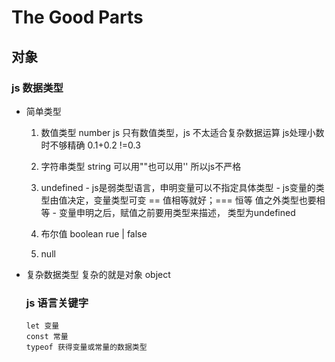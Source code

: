 
# The Good Parts

## 对象

### js 数据类型
   - 简单类型
       1. 数值类型 number  js 只有数值类型，js 不太适合复杂数据运算 
           js处理小数时不够精确
           0.1+0.2 !=0.3
 
       2. 字符串类型 string  可以用""也可以用'' 所以js不严格
       3. undefined
         - js是弱类型语言，申明变量可以不指定具体类型
         - js变量的类型由值决定，变量类型可变
           == 值相等就好；=== 恒等  值之外类型也要相等
         - 变量申明之后，赋值之前要用类型来描述， 类型为undefined
       4. 布尔值
          boolean rue | false
       5. null
         
           
   - 复杂数据类型
      复杂的就是对象 object 

      ### js 语言关键字
         let 变量
         const 常量
         typeof 获得变量或常量的数据类型